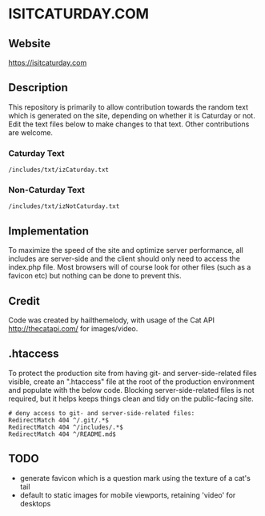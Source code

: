 # ISITCATURDAY.COM #

## Website ##

https://isitcaturday.com

## Description ##

This repository is primarily to allow contribution towards the random text which is generated on the site, depending on whether it is Caturday or not. Edit the text files below to make changes to that text. Other contributions are welcome.

### Caturday Text ###

```
/includes/txt/izCaturday.txt
```

### Non-Caturday Text ###

```
/includes/txt/izNotCaturday.txt
```

## Implementation ##

To maximize the speed of the site and optimize server performance, all includes are server-side and the client should only need to access the index.php file. Most browsers will of course look for other files (such as a favicon etc) but nothing can be done to prevent this. 

## Credit ##

Code was created by hailthemelody, with usage of the Cat API http://thecatapi.com/ for images/video.

## .htaccess ##

To protect the production site from having git- and server-side-related files visible, create an ".htaccess" file at the root of the production environment and populate with the below code. Blocking server-side-related files is not required, but it helps keeps things clean and tidy on the public-facing site.

```apacheconf
# deny access to git- and server-side-related files:
RedirectMatch 404 ^/.git/.*$
RedirectMatch 404 ^/includes/.*$
RedirectMatch 404 ^/README.md$
```

## TODO ##

* generate favicon which is a question mark using the texture of a cat's tail
* default to static images for mobile viewports, retaining 'video' for desktops
